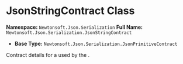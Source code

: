 # JsonStringContract Class

**Namespace:** `Newtonsoft.Json.Serialization`
**Full Name:** `Newtonsoft.Json.Serialization.JsonStringContract`
- **Base Type:** `Newtonsoft.Json.Serialization.JsonPrimitiveContract`

Contract details for a  used by the .
